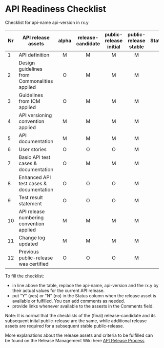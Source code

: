 # API Readiness Checklist

Checklist for api-name api-version in rx.y

| Nr | API release assets  | alpha | release-candidate |  public-release<br>initial | public-release<br> stable | Status | Comments |
|----|----------------------------------------------|:-----:|:-----------------:|:-------:|:------:|:----:|:----:|
|  1 | API definition                               |   M   |         M         |    M    |    M   |      | link |
|  2 | Design guidelines from Commonalities applied |   O   |         M         |    M    |    M   |      |      |
|  3 | Guidelines from ICM applied                  |   O   |         M         |    M    |    M   |      |      |
|  4 | API versioning convention applied            |   M   |         M         |    M    |    M   |      |      |
|  5 | API documentation                            |   M   |         M         |    M    |    M   |      | link |
|  6 | User stories                                 |   O   |         O         |    O    |    M   |      | link |
|  7 | Basic API test cases & documentation         |   O   |         M         |    M    |    M   |      | link |
|  8 | Enhanced API test cases & documentation      |   O   |         O         |    O    |    M   |      | link |
|  9 | Test result statement                        |   O   |         O         |    O    |    M   |      |      |
| 10 | API release numbering convention applied     |   M   |         M         |    M    |    M   |      |      |
| 11 | Change log updated                           |   M   |         M         |    M    |    M   |      | link |
| 12 | Previous public-release was certified        |   O   |         O         |    O    |    M   |      |      |

To fill the checklist:
- in line above the table, replace the api-name, api-version and the rx.y by their actual values for the current API release.
- put "Y" (yes) or "N" (no) in the Status column when the release asset is available or fulfilled. You can add comments as needed.
- provide links whenever available to the assests in the Comments field.

Note: It is normal that the checklists of the (final) release-candidate and its subsequent inital public-release are the same, while additional release assets are required for a subsequent stable public-release.

More explanations about the release assets and criteria to be fulfilled can be found on the Release Management Wiki here [API Release Process](https://wiki.camaraproject.org/x/AgAVAQ#APIReleaseProcess-APIreadinesschecklist)
